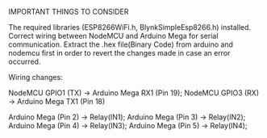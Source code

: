 IMPORTANT THINGS TO CONSIDER

  The required libraries (ESP8266WiFi.h, BlynkSimpleEsp8266.h) installed.
  Correct wiring between NodeMCU and Arduino Mega for serial communication.
  Extract the .hex file(Binary Code) from arduino and nodemcu first in order to revert the changes made in case an error occurred.

Wiring changes:

NodeMCU GPIO1 (TX) → Arduino Mega RX1 (Pin 19);
NodeMCU GPIO3 (RX) → Arduino Mega TX1 (Pin 18)

Arduino Mega (Pin 2) → Relay(IN1);
Arduino Mega (Pin 3) → Relay(IN2);
Arduino Mega (Pin 4) → Relay(IN3);
Arduino Mega (Pin 5) → Relay(IN4);
